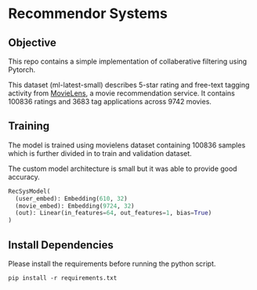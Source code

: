 # Recommendor Systems

## Objective
This repo contains a simple implementation of collaberative filtering using Pytorch.

This dataset (ml-latest-small) describes 5-star rating and free-text tagging activity from [MovieLens](http://movielens.org), a movie recommendation service. It contains 100836 ratings and 3683 tag applications across 9742 movies.

## Training
The model is trained using movielens dataset containing 100836 samples which is further divided in to train and validation dataset.

The custom model architecture is small but it was able to provide good accuracy.

```python
RecSysModel(
  (user_embed): Embedding(610, 32)
  (movie_embed): Embedding(9724, 32)
  (out): Linear(in_features=64, out_features=1, bias=True)
)
```

## Install Dependencies

Please install the requirements before running the python script.

``` shell
pip install -r requirements.txt
```
